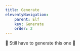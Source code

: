 ```yaml
---
title: Generate
eleventyNavigation:
    parent: Elf
    key: Generate
    order: 2
---
```



🚧
Still have to generate this one
🚧
